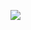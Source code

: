 ![](http://www.plantuml.com/plantuml/png/RP6zRkCm48JxVOgvJcxk0UJYh8DnxGNvGP2IDbVI0XB9S9S9zFQHv3WMa9J4VlCD1ZoekMnb78XCR60qPvCtiGb7SLrs8sABXtCPafNClrCv3Q9zjSF8raTFjEQ9wiUUaN9S8wq4hpXpDYS1UarZVjYCwQJ6unuKeZ6oTBtLU589tQtfsFn7vXHLBEQ9I5fKpqvl0Fx54loVtM8Cg2RM7G705LpF6xn9QH3s-3kXyQC4KSjkTdyt0FNTPQQ4RZdU5lpQhmGFogX2_E9VOicRdUzE4QB1VNQU9hXjvrKJlBIqbTNt_5fOZVqFjdPPD4SlCLABYUWmlvRV-m00)
